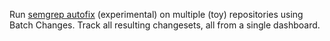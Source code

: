 Run [semgrep autofix](https://semgrep.dev/docs/experiments/overview/#autofix) (experimental) on multiple (toy) repositories using Batch Changes. Track all resulting changesets, all from a single dashboard.